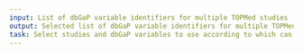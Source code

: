 ```yaml
---
input: List of dbGaP variable identifiers for multiple TOPMed studies
output: Selected list of dbGaP variable identifiers for multiple TOPMed studies
task: Select studies and dbGaP variables to use according to which can be sufficiently harmonized
---
```

